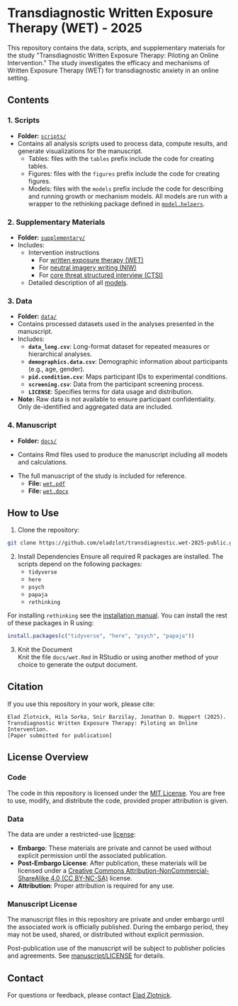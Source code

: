 # Transdiagnostic Written Exposure Therapy (WET) - 2025

This repository contains the data, scripts, and supplementary materials for the study "Transdiagnostic Written Exposure Therapy: Piloting an Online Intervention." The study investigates the efficacy and mechanisms of Written Exposure Therapy (WET) for transdiagnostic anxiety in an online setting.

## Contents

### 1. **Scripts**
- **Folder:** [`scripts/`](scripts/)
- Contains all analysis scripts used to process data, compute results, and generate visualizations for the manuscript.
  - Tables: files with the `tables` prefix include the code for creating tables.
  - Figures: files with the `figures` prefix include the code for creating figures.
  - Models: files with the `models` prefix include the code for describing and running growth or mechanism models. All models are run with a wrapper to the rethinking package defined in [`model.helpers`](scripts/model.helpers.R).

### 2. **Supplementary Materials**
- **Folder:** [`supplementary/`](supplementary/)
- Includes:
  <!-- - Detailed outcomes of all [process models](supplementary/process.pdf). -->
  - Intervention instructions
    - For [written exposure therapy (WET)](supplementray/instructions/instructions.wet.pdf)
    - For [neutral imagery writing (NIW)](supplementray/instructions/instructions.niw.pdf)
    - For [core threat structured interview (CTSI)](supplementray/instructions/ctsi.pdf)
  - Detailed description of all [models](supplementary/models.pdf).

### 3. **Data**
- **Folder:** [`data/`](data/)
- Contains processed datasets used in the analyses presented in the manuscript.
- Includes:
  - **`data_long.csv`**: Long-format dataset for repeated measures or hierarchical analyses.  
  - **`demographics.data.csv`**: Demographic information about participants (e.g., age, gender).  
  - **`pid.condition.csv`**: Maps participant IDs to experimental conditions.  
  - **`screening.csv`**: Data from the participant screening process.
  - **`LICENSE`**: Specifies terms for data usage and distribution.  
- **Note:** Raw data is not available to ensure participant confidentiality. Only de-identified and aggregated data are included.

### 4. **Manuscript**
- **Folder:** [`docs/`](docs/)
* Contains Rmd files used to produce the manuscript including all models and calculations.
- The full manuscript of the study is included for reference.
  - **File:** [`wet.pdf`](docs/output/wet.pdf)
  - **File:** [`wet.docx`](docs/output/wet.docx)


## How to Use

1. Clone the repository:
```bash
git clone https://github.com/eladzlot/transdiagnostic.wet-2025-public.git
```

2. Install Dependencies
Ensure all required R packages are installed. The scripts depend on the following packages:
   - `tidyverse`
   - `here`
   - `psych`
   - `papaja`
   - `rethinking` 

  For installing `rethinking` see the [installation manual](https://github.com/rmcelreath/rethinking/tree/master). You can install the rest of these packages in R using:
```R
install.packages(c("tidyverse", "here", "psych", "papaja"))
```

3. Knit the Document  
   Knit the file `docs/wet.Rmd` in RStudio or using another method of your choice to generate the output document.

## Citation

If you use this repository in your work, please cite:
```
Elad Zlotnick, Hila Sorka, Snir Barzilay, Jonathan D. Huppert (2025). 
Transdiagnostic Written Exposure Therapy: Piloting an Online Intervention. 
[Paper submitted for publication]
```

## License Overview

### Code
The code in this repository is licensed under the [MIT License](LICENSE). You are free to use, modify, and distribute the code, provided proper attribution is given.

### Data 
The data are under a restricted-use [license](data/LICENSE):
- **Embargo**: These materials are private and cannot be used without explicit permission until the associated publication.
- **Post-Embargo License**: After publication, these materials will be licensed under a [Creative Commons Attribution-NonCommercial-ShareAlike 4.0 (CC BY-NC-SA)](https://creativecommons.org/licenses/by-nc-sa/4.0/) license.
- **Attribution**: Proper attribution is required for any use.

### Manuscript License
The manuscript files in this repository are private and under embargo until the associated work is officially published.
During the embargo period, they may not be used, shared, or distributed without explicit permission.

Post-publication use of the manuscript will be subject to publisher policies and agreements. See [manuscript/LICENSE](manuscript/LICENSE) for details.

## Contact
For questions or feedback, please contact [Elad Zlotnick](mailto:elad.zlotnick@mail.huji.ac.il).
